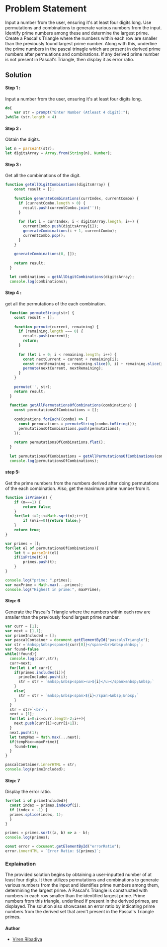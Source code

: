 # Problem Statement
Input a number from the user, ensuring it's at least four digits long. Use permutations and combinations to generate various numbers from the input. Identify prime numbers among these and determine the largest prime. Create a Pascal's Triangle where the numbers within each row are smaller than the previously found largest prime number. Along with this, underline the prime numbers in the pascal trinagle which are present in derived prime numbers after permuations and combinations. If any derived prime number is not present in Pascal's Triangle, then display it as error ratio.

## Solution 

#### Step 1 : 
Input a number from the user, ensuring it's at least four digits long.

```javascript
do{
    var str = prompt("Enter Number (Atleast 4 digit):"); 
}while (str.length < 4) 
```

#### Step 2 : 
Obtain the digits.

```javascript
let n = parseInt(str);
let digitsArray = Array.from(String(n), Number);
```

#### Step 3 :
Get all the combimations of the digit.

```javascript
function getAllDigitCombinations(digitsArray) {
    const result = [];
  
    function generateCombinations(currIndex, currentCombo) {
      if (currentCombo.length > 0) {
        result.push(currentCombo.join(''));
      }
  
      for (let i = currIndex; i < digitsArray.length; i++) {
        currentCombo.push(digitsArray[i]);
        generateCombinations(i + 1, currentCombo);
        currentCombo.pop();
      }
    }
  
    generateCombinations(0, []);
  
    return result;
  }

  let combinations = getAllDigitCombinations(digitsArray);
  console.log(combinations);
```

#### Step 4 :
get all the permutations of the each combination.

```javascript
  function permuteString(str) {
    const result = [];
  
    function permute(current, remaining) {
      if (remaining.length === 0) {
        result.push(current);
        return;
      }
  
      for (let i = 0; i < remaining.length; i++) {
        const nextCurrent = current + remaining[i];
        const nextRemaining = remaining.slice(0, i) + remaining.slice(i + 1);
        permute(nextCurrent, nextRemaining);
      }
    }
  
    permute('', str);
    return result;
  }
  
  function getAllPermutationsOfCombinations(combinations) {
    const permutationsOfCombinations = [];
  
    combinations.forEach((combo) => {
      const permutations = permuteString(combo.toString());
      permutationsOfCombinations.push(permutations);
    });
  
    return permutationsOfCombinations.flat(); 
  }
  
  let permutationsOfCombinations = getAllPermutationsOfCombinations(combinations);
  console.log(permutationsOfCombinations);
```

#### step 5:
Get the prime numbers from the numbers derived after doing permutations of the each combination. Also, get the maximum prime number from it.

```javascript
function isPrime(n) {
    if (n===1) {
        return false;
    }
    for(let i=2;i<=Math.sqrt(n);i++){
        if (n%i==0){return false;}
    }
    return true;
}

var primes = [];
for(let el of permutationsOfCombinations){
    let t = parseInt(el)
    if(isPrime(t)){
        primes.push(t);
    }
}

console.log("prime: ",primes);
var maxPrime = Math.max(...primes);
console.log("Highest in prime:", maxPrime);
```

#### Step: 6 
Generate the Pascal's Triangle where the numbers within each row are smaller than the previously found largest prime number.

```javascript
var curr = [1];
var next = [1,1];
var primeIncluded = [];
var pascalContainer = document.getElementById("pascalsTriangle");
var str =`&nbsp;&nbsp<span>${curr[0]}</span><br>&nbsp;&nbsp;`;
var found=false
while(!found){
  console.log(curr,str);
  curr=next;
  for(let i of curr){
    if(primes.includes(i)){
      primeIncluded.push(i);
      str = str + `&nbsp;&nbsp<span><u>${i}</u></span>&nbsp;&nbsp;`
    }
    else{
      str = str + `&nbsp;&nbsp<span>${i}</span>&nbsp;&nbsp;`
    }
  }
  str = str+`<br>`;
  next = [1];
  for(let i=0;i<=curr.length-2;i++){
    next.push(curr[i]+curr[i+1]);
  }
  next.push(1);
  let tempMax = Math.max(...next);
  if(tempMax>=maxPrime){
    found=true;
  }
}

pascalContainer.innerHTML = str;
console.log(primeIncluded);
```

#### Step: 7 
Display the error ratio.

```JavaScript
for(let i of primeIncluded){
  const index = primes.indexOf(i);
  if (index > -1) {
  primes.splice(index, 1);
  }
}

primes = primes.sort((a, b) => a - b);
console.log(primes); 

const error = document.getElementById("errorRatio");
error.innerHTML = `Error Ratio: ${primes}`;
```

### Explaination


The provided solution begins by obtaining a user-inputted number of at least four digits. It then utilizes permutations and combinations to generate various numbers from the input and identifies prime numbers among them, determining the largest prime. A Pascal's Triangle is constructed with numbers in each row smaller than the identified largest prime. Prime numbers from this triangle, underlined if present in the derived primes, are displayed. The solution also showcases an error ratio by indicating prime numbers from the derived set that aren't present in the Pascal's Triangle primes.


#### Author
- [Viren Ribadiya](https://github.com/virenribadiyainventyv)